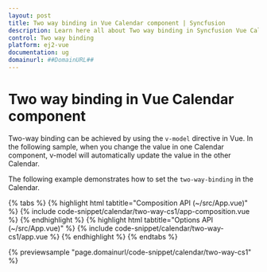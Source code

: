 ```yaml
---
layout: post
title: Two way binding in Vue Calendar component | Syncfusion
description: Learn here all about Two way binding in Syncfusion Vue Calendar component of Syncfusion Essential JS 2 and more.
control: Two way binding 
platform: ej2-vue
documentation: ug
domainurl: ##DomainURL##
---
```


# Two way binding in Vue Calendar component

Two-way binding can be achieved by using the `v-model` directive in Vue. In the following sample, when you change the value in one Calendar component, v-model will automatically update the value in the other Calendar.

The following example demonstrates how to set the `two-way-binding` in the Calendar.

{% tabs %}
{% highlight html tabtitle="Composition API (~/src/App.vue)" %}
{% include code-snippet/calendar/two-way-cs1/app-composition.vue %}
{% endhighlight %}
{% highlight html tabtitle="Options API (~/src/App.vue)" %}
{% include code-snippet/calendar/two-way-cs1/app.vue %}
{% endhighlight %}
{% endtabs %}
        
{% previewsample "page.domainurl/code-snippet/calendar/two-way-cs1" %}